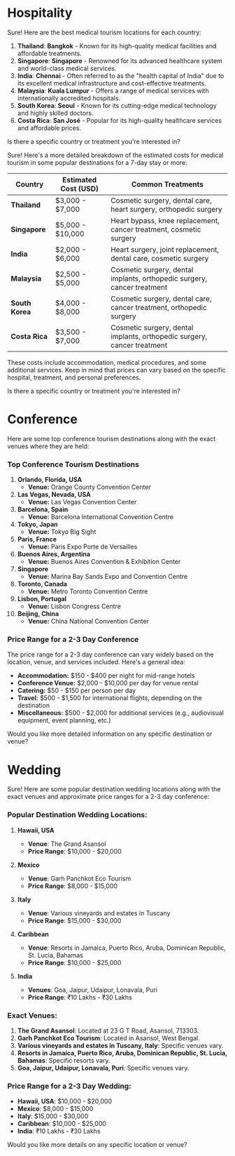 # Hospitality


Sure! Here are the best medical tourism locations for each country:

1. **Thailand**: **Bangkok** - Known for its high-quality medical facilities and affordable treatments.
2. **Singapore**: **Singapore** - Renowned for its advanced healthcare system and world-class medical services.
3. **India**: **Chennai** - Often referred to as the "health capital of India" due to its excellent medical infrastructure and cost-effective treatments.
4. **Malaysia**: **Kuala Lumpur** - Offers a range of medical services with internationally accredited hospitals.
5. **South Korea**: **Seoul** - Known for its cutting-edge medical technology and highly skilled doctors.
6. **Costa Rica**: **San José** - Popular for its high-quality healthcare services and affordable prices.

Is there a specific country or treatment you're interested in?

Sure! Here's a more detailed breakdown of the estimated costs for medical tourism in some popular destinations for a 7-day stay or more:

| **Country**       | **Estimated Cost (USD)** | **Common Treatments**                                                                 |
|-------------------|--------------------------|---------------------------------------------------------------------------------------|
| **Thailand**      | $3,000 - $7,000          | Cosmetic surgery, dental care, heart surgery, orthopedic surgery                       |
| **Singapore**     | $5,000 - $10,000         | Heart bypass, knee replacement, cancer treatment, cosmetic surgery                    |
| **India**         | $2,000 - $6,000          | Heart surgery, joint replacement, dental care, cosmetic surgery                        |
| **Malaysia**      | $2,500 - $5,000          | Cosmetic surgery, dental implants, orthopedic surgery, cancer treatment                |
| **South Korea**   | $4,000 - $8,000          | Cosmetic surgery, dental care, cancer treatment, orthopedic surgery                    |
| **Costa Rica**    | $3,500 - $7,000          | Cosmetic surgery, dental implants, orthopedic surgery, cancer treatment                |

These costs include accommodation, medical procedures, and some additional services. Keep in mind that prices can vary based on the specific hospital, treatment, and personal preferences.

Is there a specific country or treatment you're interested in?

# Conference

Here are some top conference tourism destinations along with the exact venues where they are held:

### Top Conference Tourism Destinations
1. **Orlando, Florida, USA**
   - **Venue:** Orange County Convention Center
2. **Las Vegas, Nevada, USA**
   - **Venue:** Las Vegas Convention Center
3. **Barcelona, Spain**
   - **Venue:** Barcelona International Convention Centre
4. **Tokyo, Japan**
   - **Venue:** Tokyo Big Sight
5. **Paris, France**
   - **Venue:** Paris Expo Porte de Versailles
6. **Buenos Aires, Argentina**
   - **Venue:** Buenos Aires Convention & Exhibition Center
7. **Singapore**
   - **Venue:** Marina Bay Sands Expo and Convention Centre
8. **Toronto, Canada**
   - **Venue:** Metro Toronto Convention Centre
9. **Lisbon, Portugal**
   - **Venue:** Lisbon Congress Centre
10. **Beijing, China**
    - **Venue:** China National Convention Center

### Price Range for a 2-3 Day Conference
The price range for a 2-3 day conference can vary widely based on the location, venue, and services included. Here's a general idea:

- **Accommodation:** $150 - $400 per night for mid-range hotels
- **Conference Venue:** $2,000 - $10,000 per day for venue rental
- **Catering:** $50 - $150 per person per day
- **Travel:** $500 - $1,500 for international flights, depending on the destination
- **Miscellaneous:** $500 - $2,000 for additional services (e.g., audiovisual equipment, event planning, etc.)

Would you like more detailed information on any specific destination or venue?

# Wedding

Sure! Here are some popular destination wedding locations along with the exact venues and approximate price ranges for a 2-3 day conference:

### Popular Destination Wedding Locations:
1. **Hawaii, USA**
   - **Venue**: The Grand Asansol
   - **Price Range**: $10,000 - $20,000

2. **Mexico**
   - **Venue**: Garh Panchkot Eco Tourism
   - **Price Range**: $8,000 - $15,000

3. **Italy**
   - **Venue**: Various vineyards and estates in Tuscany
   - **Price Range**: $15,000 - $30,000

4. **Caribbean**
   - **Venue**: Resorts in Jamaica, Puerto Rico, Aruba, Dominican Republic, St. Lucia, Bahamas
   - **Price Range**: $10,000 - $25,000

5. **India**
   - **Venues**: Goa, Jaipur, Udaipur, Lonavala, Puri
   - **Price Range**: ₹10 Lakhs - ₹30 Lakhs

### Exact Venues:
1. **The Grand Asansol**: Located at 23 G T Road, Asansol, 713303.
2. **Garh Panchkot Eco Tourism**: Located in Asansol, West Bengal.
3. **Various vineyards and estates in Tuscany, Italy**: Specific venues vary.
4. **Resorts in Jamaica, Puerto Rico, Aruba, Dominican Republic, St. Lucia, Bahamas**: Specific resorts vary.
5. **Goa, Jaipur, Udaipur, Lonavala, Puri**: Specific venues vary.

### Price Range for a 2-3 Day Wedding:
- **Hawaii, USA**: $10,000 - $20,000
- **Mexico**: $8,000 - $15,000
- **Italy**: $15,000 - $30,000
- **Caribbean**: $10,000 - $25,000
- **India**: ₹10 Lakhs - ₹30 Lakhs

Would you like more details on any specific location or venue?
